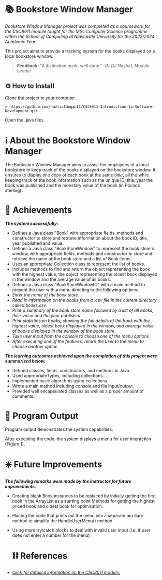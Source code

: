# 📚 Bookstore Window Manager 

*Bookstore Window Manager project was completed as a coursework for the CSC8011 module taught for the MSc Computer Science programme within the School of Computing at Newcastle University for the 2023/2024 Academic Year.*

This project aims to provide a tracking system for the books displayed on a local bookstore window.

>___Feedback:___
> "A distinction mark, well done."
> -*Dr DJ Nesbitt, Module Leader*

## ⚙️ How to Install 

Clone the project to your computer.

```
> https://github.com/nazlialdogan11/CSC8011-Introduction-to-Software-Development.git
```

Open the .java files.

# ℹ About the Bookstore Window Manager

The Bookstore Window Manager aims to assist the employees of a local bookstore to keep track of the books displayed on the bookstore window. It ensures to display one copy of each book at the same time, all the while keeping track of the book information such as the unique ID, title, year the book was published and the monetary value of the book (in Pounds sterling).

# 🔖 Achievements

***The system successfully:***
- Defines a Java class "Book" with appropriate fields, methods and constructor to store and retrieve information about the book ID, title, year published and value.
- Defines a Java class "BookStoreWindow" to represent the book store's window, with appropriate fields, methods and constructor to store and retrieve the name of the book store and a list of Book items.
- Uses an appropriate Collection class to represent the list of books.
- Includes methods to find and return the object representing the book with the highest value, the object representing the oldest book displayed in the window and the average value of all books.
- Defines a Java class "BookStoreWindowIO" with a main method to present the user with a menu directing to the following options:
- _Enter the name of the book store._
- _Read in information on the books from a .csv file in the current directory called books.csv._
- _Print a summary of the book store name followed by a list of all books, their value and the year published._
- _Print statistics on books, showing the full details of the book with the highest value, oldest book displayed in the window, and average value of books displayed in the window of the book store._
- _Take user input from the console to choose one of the menu options._
- _After executing one of the features, return the user to the menu to choose another option._

***The learning outcomes achieved upon the completion of this project were summarised below.***
- Defined classes, fields, constructors, and methods in Java.
- Used appropriate types, including collections.
- Implemented basic algorithms using collections.
- Wrote a main method including console and file input/output.
- Provided well encapsulated classes as well as a proper amount of comments.

# 📄 Program Output

Program output demonstrates the system capabilities.

After executing the code, the system displays a menu for user interaction (Figure 1).

# ❇️ Future Improvements

***The following remarks were made by the instructor for future improvements.***
- Creating blank Book instances to be replaced by initially getting the first book in the ArrayList as a starting point Methods for getting the highest priced book and oldest book for optimisation.
- Placing the code that prints out the menu into a separate auxiliary method to simplify the HandleUserMenu() method.
- Using more try/catch blocks to deal with invalid user input (i.e. if user does not enter a number for the menu).

  # ⛓️ References

- [*Click for detailed information on the CSC8011 module.*](https://www.ncl.ac.uk/module-catalogue/module.php?code=CSC8011])
  





